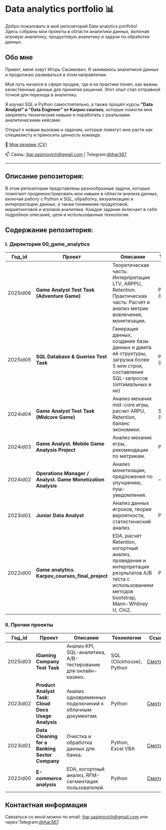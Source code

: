 # Data analytics portfolio 📊

Добро пожаловать в мой репозиторий Data analytics portfolio!       
Здесь собраны мои проекты в области аналитики данных, включая игровую аналитику, продуктовую аналитику и задачи по обработке данных.


## Обо мне

Привет, меня зовут Игорь Сасимович. 
Я занимаюсь аналитикой данных и продолжаю развиваться в этом направлении. 

Мой путь начался в сфере продаж, где я на практике понял, как важны качественные данные для принятия решений. Этот опыт стал отправной точкой для перехода в аналитику.

Я изучал SQL и Python самостоятельно, а также прошёл курсы **"Data Analyst" и "Data Engineer" от Karpov.courses**, которые помогли мне закрепить технические навыки и поработать с реальными аналитическими кейсами.

Открыт к новым вызовам и задачам, которые помогут мне расти как специалисту и приносить ценность команде.    

📄 [Мои резюме (CV)](https://drive.google.com/drive/folders/1Qs_wuJN6k6glH2xVSqN3xVwiF79qONHL?usp=drive_link)  

📫 Связь: [ihar.sasimovich@gmail.com](mailto:ihar.sasimovich@gmail.com) | Telegram:[@ihar367](https://t.me/ihar367)

-----


## Описание репозитория:
В этом репозитории представлены разнообразные задачи, которые помогают продемонстрировать мои навыки в области анализа данных, включая работу с Python и SQL, обработку, визуализацию и интерпретацию данных, а также понимание продуктовой, маркетинговой и игровой аналитики. Каждое задание включает в себя подробное описание, цели и использованные технологии.


## Содержание репозитория:

### I. Директория 00_game_analytics

| Год_id  | Проект                                   | Описание                                                        | Технологии                        | Ссылка     |
|---------|------------------------------------------|-----------------------------------------------------------------|-----------------------------------|------------|
| 2025id06  | **Game Analyst Test Task (Adventure Game)** | Теоретическая часть: Интерпретация LTV, ARPPU, Retention. Практическая часть: Расчёт и анализ метрик вовлечения, монетизации. | Python, SQL (PostgreSQL) | [Смотреть](https://github.com/i-sasimovich/data_analytics_portfolio/tree/main/00_game_analytics/2025id06_game_analyst_test_task__adventure_game) |
| 2025id05  | **SQL Database & Queries Test Task** | Генерация данных, создание базы данных и дампа её структуры, загрузка более 5 млн строк,  составление SQL-запросов (оптимальных и не) | Python, SQL (PostgreSQL) | [Смотреть](https://github.com/i-sasimovich/data_analytics_portfolio/tree/main/00_game_analytics/2025id05_sql_game_data_analyst_task) |
| 2024id04  | **Game Analyst Test Task (Midcore Game)** | Анализ механик mid-core игры, расчет ARPU, Retention, баланс экономики. | SQL (PostgreSQL) | [Смотреть](https://github.com/i-sasimovich/data_analytics_portfolio/tree/main/00_game_analytics/2024id04_game_analyst_test_task____midcore_game_analysis) |
| 2024id03  | **Game Analyst. Mobile Game Analysis Project**              | Анализ механик игры, рекомендации по метрикам.              | Python, SQL          | [Смотреть](https://github.com/i-sasimovich/data_analytics_portfolio/tree/main/00_game_analytics/2024id03_game_analyst____mobile_game_analysis_project) |
| 2024id02  | **Operations Manager / Analyst. Game Monetization Analysis**     | Анализ монетизации, предложения по улучшению, пуш-уведомления.    | —                        | [Смотреть](https://github.com/i-sasimovich/data_analytics_portfolio/tree/main/00_game_analytics/2024id02_operations_manager____game_monetization_analysis) |
| 2023id01  | **Junior Data Analyst**                  | Анализ данных игроков, теория вероятности, статистический анализ. | Python     | [Смотреть](https://github.com/i-sasimovich/data_analytics_portfolio/tree/main/00_game_analytics/2023id01_junior_data_analyst_test_task) |
| 2022id00  | **Game analytics. Karpov_courses_final_project**|  EDA, расчет Retention, когортный анализ, проведение и интерпретация результатов A/B теста с использованием методов bootstrap, Mann-Whitney U, Chi2. | Python     | [Смотреть](https://github.com/i-sasimovich/data_analytics_portfolio/tree/main/00_game_analytics/2022id00_game_analytics___karpov_courses_final_project) |



### II. Прочие проекты

| Год_id  | Проект                                 | Описание                                             | Технологии                   | Ссылка     |
|---------|----------------------------------------|-----------------------------------------------------|------------------------------|------------|
| 2025id03 | **iGaming Company Test Task**        | Анализ KPI, SQL-аналитика, A/B-тестирование для онлайн-казино. | SQL (Clickhouse), Python | [Смотреть](https://github.com/i-sasimovich/data_analytics_portfolio/tree/main/2025id03_igaming_company_test_task) |
| 2023id02 | **Product Analyst Task: Cloud Docs Usage Analysis** | Анализ одновременных подключений к облачным документам. | Python | [Смотреть](https://github.com/i-sasimovich/data_analytics_portfolio/tree/main/2023id02_product_analyst_task____cloud_docs_analysis) |
| 2023id01  | **Data Cleaning for a Banking Sector Company** | Очистка и обработка данных для банка. | Python, Excel VBA | [Смотреть](https://github.com/i-sasimovich/data_analytics_portfolio/tree/main/2023id01_data_cleaning_for_a_banking_sector_company) |
| 2022id00  | **E-commerce analysis** | EDA, когортный анализ, RFM-сегментация пользователей. | Python | [Смотреть](https://github.com/i-sasimovich/data_analytics_portfolio/tree/main/2022id00_e_commerce_analysis____karpov_courses_project) |



## Контактная информация
Связаться со мной можно по email: [ihar.sasimovich@gmail.com](mailto:ihar.sasimovich@gmail.com) или через Telegram:[@ihar367](http://t.me/ihar367).